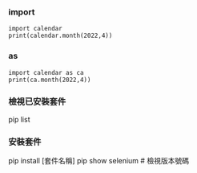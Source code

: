 ### import
```
import calendar
print(calendar.month(2022,4))
```
### as
```
import calendar as ca
print(ca.month(2022,4))
```

### 檢視已安裝套件
pip list

### 安裝套件
pip install [套件名稱]
pip show selenium # 檢視版本號碼